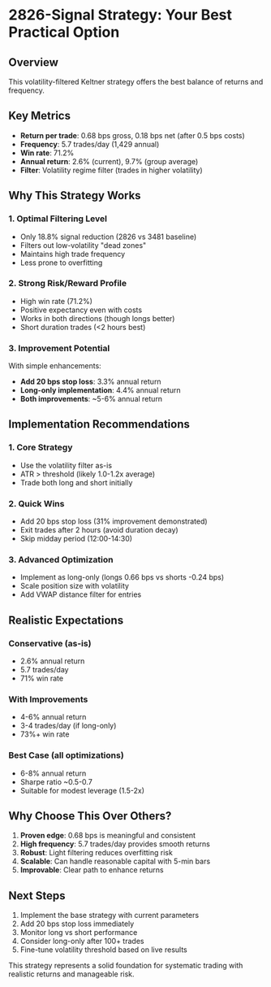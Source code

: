 # 2826-Signal Strategy: Your Best Practical Option

## Overview
This volatility-filtered Keltner strategy offers the best balance of returns and frequency.

## Key Metrics
- **Return per trade**: 0.68 bps gross, 0.18 bps net (after 0.5 bps costs)
- **Frequency**: 5.7 trades/day (1,429 annual)
- **Win rate**: 71.2%
- **Annual return**: 2.6% (current), 9.7% (group average)
- **Filter**: Volatility regime filter (trades in higher volatility)

## Why This Strategy Works

### 1. Optimal Filtering Level
- Only 18.8% signal reduction (2826 vs 3481 baseline)
- Filters out low-volatility "dead zones"
- Maintains high trade frequency
- Less prone to overfitting

### 2. Strong Risk/Reward Profile
- High win rate (71.2%)
- Positive expectancy even with costs
- Works in both directions (though longs better)
- Short duration trades (<2 hours best)

### 3. Improvement Potential
With simple enhancements:
- **Add 20 bps stop loss**: 3.3% annual return
- **Long-only implementation**: 4.4% annual return
- **Both improvements**: ~5-6% annual return

## Implementation Recommendations

### 1. Core Strategy
- Use the volatility filter as-is
- ATR > threshold (likely 1.0-1.2x average)
- Trade both long and short initially

### 2. Quick Wins
- Add 20 bps stop loss (31% improvement demonstrated)
- Exit trades after 2 hours (avoid duration decay)
- Skip midday period (12:00-14:30)

### 3. Advanced Optimization
- Implement as long-only (longs 0.66 bps vs shorts -0.24 bps)
- Scale position size with volatility
- Add VWAP distance filter for entries

## Realistic Expectations

### Conservative (as-is)
- 2.6% annual return
- 5.7 trades/day
- 71% win rate

### With Improvements
- 4-6% annual return
- 3-4 trades/day (if long-only)
- 73%+ win rate

### Best Case (all optimizations)
- 6-8% annual return
- Sharpe ratio ~0.5-0.7
- Suitable for modest leverage (1.5-2x)

## Why Choose This Over Others?

1. **Proven edge**: 0.68 bps is meaningful and consistent
2. **High frequency**: 5.7 trades/day provides smooth returns
3. **Robust**: Light filtering reduces overfitting risk
4. **Scalable**: Can handle reasonable capital with 5-min bars
5. **Improvable**: Clear path to enhance returns

## Next Steps

1. Implement the base strategy with current parameters
2. Add 20 bps stop loss immediately
3. Monitor long vs short performance
4. Consider long-only after 100+ trades
5. Fine-tune volatility threshold based on live results

This strategy represents a solid foundation for systematic trading with realistic returns and manageable risk.